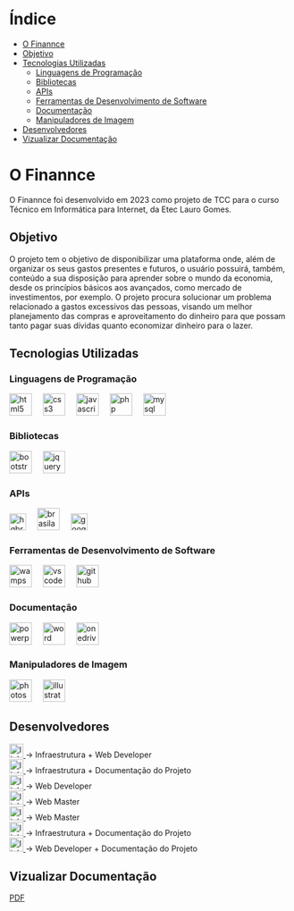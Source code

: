 <h1>Índice</h1>

* [O Finannce](#Finannce)
* [Objetivo](#Objetivo)
* [Tecnologias Utilizadas](#Tecnologias)
    * [Linguagens de Programação](#Linguagens)
    * [Bibliotecas](#Bibliotecas)
    * [APIs](#Apis)
    * [Ferramentas de Desenvolvimento de Software](#Fer.DesSoftware)
    * [Documentação](#Documentação)
    * [Manipuladores de Imagem](#Imagem)
* [Desenvolvedores](#Desenvolvedores)
* [Vizualizar Documentação](#FinanncePDF)

<h1 id="Finannce">O Finannce</h1>
<p>O Finannce foi desenvolvido em 2023 como projeto de TCC para o curso Técnico em Informática para Internet, da Etec Lauro Gomes.</p>

<h2 id="Objetivo">Objetivo</h2>
<p>
    O projeto tem o objetivo de disponibilizar uma plataforma onde, além de
organizar os seus gastos presentes e futuros, o usuário possuirá, também, conteúdo
a sua disposição para aprender sobre o mundo da economia, desde os princípios
básicos aos avançados, como mercado de investimentos, por exemplo. O projeto
procura solucionar um problema relacionado a gastos excessivos das pessoas,
visando um melhor planejamento das compras e aproveitamento do dinheiro para que
possam tanto pagar suas dívidas quanto economizar dinheiro para o lazer.
</p>

<h2 id="Tecnologias">Tecnologias Utilizadas</h2>
<h3 id="Linguagens">Linguagens de Programação</h3>
<div align="left">
  <img src="https://cdn.simpleicons.org/html5/E34F26" height="40" alt="html5 logo"/>
  <img width="12" />
  <img src="https://cdn.simpleicons.org/css3/1572B6" height="40" alt="css3 logo"/>
  <img width="12" />
  <img src="https://cdn.simpleicons.org/javascript/F7DF1E" height="40" alt="javascript logo"/>
  <img width="12" />
  <img src="https://cdn.simpleicons.org/php/777BB4" height="40" alt="php logo"/>
  <img width="12" />
   <img src="https://cdn.simpleicons.org/mysql/4479A1" height="40" alt="mysql logo"/>
  <img width="12" />
</div>
<h3 id="Bibliotecas">Bibliotecas</h3>
<div align="left">
  <img src="https://cdn.simpleicons.org/bootstrap/7952B3" height="40" alt="bootstrap logo"/>
  <img width="12" />
  <img src="https://cdn.simpleicons.org/jquery/0769AD" height="40" alt="jquery logo"/>
  <img width="12" />
</div>
<h3 id="Apis">APIs</h3>
<div align="left">
  <img src="https://hgbrasil.com/assets/hgbrasil-dc290344068ea240f20f3fda56da9279a7091b6b2e60905acc691175167719fe.png" height="30" alt="hgbrasil logo"/>
  <img width="12" />
  <img src="https://plataforma.apibrasil.com.br/frontend/img/logo.png" height="40" alt="brasilapi logo"/>
  <img width="12" />
  <img src="https://seeklogo.com/images/G/google-developers-logo-F8BF3155AC-seeklogo.com.png" height="30" alt="googlefordevelopers logo"/>
  <img width="12" />
</div>
<h3 id="Fer.DesSoftware">Ferramentas de Desenvolvimento de Software</h3>
<div align="left">
  <img src="https://upload.wikimedia.org/wikipedia/commons/thumb/f/f4/WampServer-logo.svg/2048px-WampServer-logo.svg.png" height="40" alt="wampserver logo"/>
  <img width="12" />
  <img src="https://upload.wikimedia.org/wikipedia/commons/thumb/9/9a/Visual_Studio_Code_1.35_icon.svg/2048px-Visual_Studio_Code_1.35_icon.svg.png" height="40" alt="vscode logo"/>
  <img width="12" />
  <img src="https://cdn.simpleicons.org/github/9500ff" height="40" alt="github logo"/>
</div>
<h3 id="Documentação">Documentação</h3>
<div align="left">
  <img src="https://upload.wikimedia.org/wikipedia/commons/thumb/0/0d/Microsoft_Office_PowerPoint_%282019%E2%80%93present%29.svg/512px-Microsoft_Office_PowerPoint_%282019%E2%80%93present%29.svg.png?20210821050414" height="40" alt="powerpoint logo"/>
  <img width="12" />
  <img src="https://logos-world.net/wp-content/uploads/2020/03/Microsoft-Word-Logo.png" height="40" alt="word logo"/>
  <img width="12" />
  <img src="https://download.logo.wine/logo/OneDrive/OneDrive-Logo.wine.png" height="40" alt="onedrive logo"/>
</div>
<h3 id="Imagem">Manipuladores de Imagem</h3>
<div align="left">
  <img src="https://logosmarcas.net/wp-content/uploads/2020/11/Adobe-Photoshop-Logo.png" height="40" alt="photoshop logo"/>
  <img width="12" />
  <img src="https://1000logos.net/wp-content/uploads/2020/06/Illustrator-Logo.png" height="40" alt="illustrator logo"/>
</div>

<h2 id="Desenvolvedores">Desenvolvedores</h2>
<div>
  <a href="https://www.linkedin.com/in/davidson-vitoriano-081668237/" target="_blank">
    <img src="https://img.shields.io/static/v1?message=Davidson&logo=linkedin&label=&color=0077B5&logoColor=white&labelColor=&style=for-the-badge" height="25" alt="linkedin logo"/>
  </a> → Infraestrutura + Web Developer
  <br>
  <a href="https://www.linkedin.com/" target="_blank">
    <img src="https://img.shields.io/static/v1?message=Fernanda&logo=linkedin&label=&color=0077B5&logoColor=white&labelColor=&style=for-the-badge" height="25" alt="linkedin logo"/>
  </a> → Infraestrutura + Documentação do Projeto 
  <br>
  <a href="https://www.linkedin.com/in/heitor-requena-ferreira/" target="_blank">
    <img src="https://img.shields.io/static/v1?message=Heitor&logo=linkedin&label=&color=0077B5&logoColor=white&labelColor=&style=for-the-badge" height="25" alt="linkedin logo"/>
  </a> → Web Developer
  <br>
  <a href="https://www.linkedin.com/in/jessicassvitoriano/" target="_blank">
    <img src="https://img.shields.io/static/v1?message=Jessica&logo=linkedin&label=&color=0077B5&logoColor=white&labelColor=&style=for-the-badge" height="25" alt="linkedin logo"/>
  </a> → Web Master
  <br>
  <a href="https://www.linkedin.com/in/joaovtsantos/" target="_blank">
    <img src="https://img.shields.io/static/v1?message=João Vítor&logo=linkedin&label=&color=0077B5&logoColor=white&labelColor=&style=for-the-badge" height="25" alt="linkedin logo"/>
  </a> → Web Master
  <br>
  <a href="https://www.linkedin.com/in/matheus-cerqueira-motta-9785b0279/" target="_blank">
    <img src="https://img.shields.io/static/v1?message=Matheus&logo=linkedin&label=&color=0077B5&logoColor=white&labelColor=&style=for-the-badge" height="25" alt="linkedin logo"/>
  </a> → Infraestrutura + Documentação do Projeto 
  <br>
  <a href="https://www.linkedin.com/in/ranielly-santos-448687274/" target="_blank">
    <img src="https://img.shields.io/static/v1?message=Ranielly&logo=linkedin&label=&color=0077B5&logoColor=white&labelColor=&style=for-the-badge" height="25" alt="linkedin logo"/>
  </a> → Web Developer + Documentação do Projeto
</div>
<h2 id="FinanncePDF">Vizualizar Documentação</h2>
<div align="left">
  <a href="./Documentação/Finannce_TCC.pdf">PDF</a>
</div>
